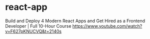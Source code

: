 # react-app
Build and Deploy 4 Modern React Apps and Get Hired as a Frontend Developer | Full 10-Hour Course
https://www.youtube.com/watch?v=F627pKNUCVQ&t=2140s
